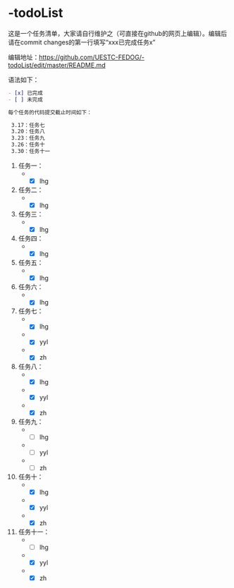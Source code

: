 # -todoList
这是一个任务清单，大家请自行维护之（可直接在github的网页上编辑）。编辑后请在commit changes的第一行填写“xxx已完成任务x”

编辑地址：<https://github.com/UESTC-FEDOG/-todoList/edit/master/README.md>

语法如下：
```markdown
- [x] 已完成
- [ ] 未完成
```
```markdown
每个任务的代码提交截止时间如下：

 3.17：任务七
 3.20：任务八
 3.23：任务九
 3.26：任务十
 3.30：任务十一
```
1. 任务一：
    + - [x] lhg
1. 任务二：
    + - [x] lhg
1. 任务三：
    + - [x] lhg    
1. 任务四：
    + - [x] lhg
1. 任务五：
    + - [x] lhg    
1. 任务六：
    + - [x] lhg    
1. 任务七：
    + - [x] lhg
    + - [x] yyl
    + - [x] zh
1. 任务八：
    + - [x] lhg
    + - [x] yyl
    + - [x] zh
1. 任务九：
    + - [ ] lhg
    + - [ ] yyl
    + - [ ] zh
1. 任务十：
    + - [x] lhg
    + - [x] yyl
    + - [x] zh   
1. 任务十一：
    + - [ ] lhg
    + - [x] yyl
    + - [x] zh
